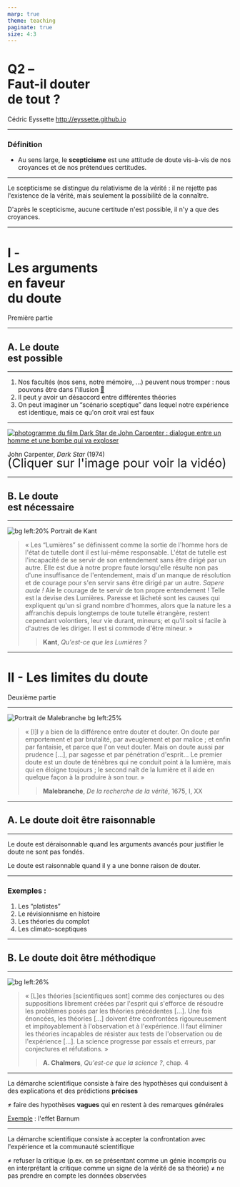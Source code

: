 ```yaml
---
marp: true
theme: teaching
paginate: true
size: 4:3
---
```


<!-- _class: titre -->

# Q2 – <br>Faut-il douter<br> de tout ? <!-- fit -->
Cédric Eyssette
http://eyssette.github.io


---
<!-- _class: definition-->

### Définition

- Au sens large, le **scepticisme** est une attitude de doute vis-à-vis de nos croyances et de nos prétendues certitudes.

---
Le scepticisme se distingue du relativisme de la vérité : il ne rejette pas l'existence de la vérité, mais seulement la possibilité de la connaître.

<span data-marpit-fragment="1">D'après le scepticisme, aucune certitude n'est possible, il n'y a que des croyances.</span>


---
<!-- _class: partie -->
# I - <br>Les arguments <br>en faveur <br>du doute <!-- fit -->
Première partie

---
<!-- _class: souspartie -->
## A. Le doute <br>est possible


---
<!-- _class:  -->

1) Nos facultés (nos sens, notre mémoire, …) peuvent nous tromper : nous pouvons être dans l'illusion [:link:](https://docs.google.com/document/d/1k0PyEjEYlJVcNk23j-RAzZANood-5VWihYIhd9ERlJ8/edit)
2) Il peut y avoir un désaccord entre différentes théories
3) On peut imaginer un “scénario sceptique” dans lequel notre expérience est identique, mais ce qu'on croit vrai est faux

---
<!-- _class: i1t1 vertical contain -->

[![photogramme du film _Dark Star_ de John Carpenter : dialogue entre un homme et une bombe qui va exploser](https://i.ibb.co/PGrW6WP/dark-star-r.png)](https://safeYouTube.net/w/OcKM)

John Carpenter, _Dark Star_ (1974)
<span style="font-size:1.7rem; margin-top:-5px; display:block;">(Cliquer sur l'image pour voir la vidéo)</span>

<!-- 
On pourrait imaginer que nous sommes en fait dans un rêve, ou dans un univers virtuel (comme dans le film _Matrix_).
-->

---
<!-- _class: souspartie -->
## B. Le doute <br>est nécessaire


---
<!-- _class: citationC fmm -->

![bg left:20% Portrait de Kant](https://upload.wikimedia.org/wikipedia/commons/f/f2/Kant_gemaelde_3.jpg)

>« Les “Lumières” se définissent comme la sortie de l'homme hors de l'état de tutelle dont il est lui-même responsable. L'état de tutelle est l'incapacité de se servir de son entendement sans être dirigé par un autre. Elle est due à notre propre faute lorsqu'elle résulte non pas d'une insuffisance de l'entendement, mais d'un manque de résolution et de courage pour s'en servir sans être dirigé par un autre. _Sapere aude !_ Aie le courage de te servir de ton propre entendement ! Telle est la devise des Lumières.
>Paresse et lâcheté sont les causes qui expliquent qu'un si grand nombre d'hommes, alors que la nature les a affranchis depuis longtemps de toute tutelle étrangère, restent cependant volontiers, leur vie durant, mineurs; et qu'il soit si facile à d'autres de les diriger. Il est si commode d'être mineur. »
>>**Kant**, _Qu'est-ce que les Lumières ?_

---
<!-- _class: partie -->
# II - Les limites du doute
Deuxième partie

---
<!-- _class: citationC fppp -->

![Portrait de Malebranche bg left:25%](https://upload.wikimedia.org/wikipedia/commons/thumb/c/c7/Nicolas_Malebranche_-_Versailles_MV_2929.jpg/479px-Nicolas_Malebranche_-_Versailles_MV_2929.jpg)

>« [I]l y a bien de la différence entre douter et douter. On doute par emportement et par brutalité, par aveuglement et par malice ; et enfin par fantaisie, et parce que l'on veut douter. Mais on doute aussi par prudence […], par sagesse et par pénétration d'esprit… Le premier doute est un doute de ténèbres qui ne conduit point à la lumière, mais qui en éloigne toujours ; le second naît de la lumière et il aide en quelque façon à la produire à son tour. »
>>**Malebranche**, _De la recherche de la vérité_, 1675, I, XX


---
<!-- _class: souspartie -->
## A. Le doute doit être raisonnable


---
<!-- _class:  -->

Le doute est déraisonnable quand les arguments avancés pour justifier le doute ne sont pas fondés.

Le doute est raisonnable quand il y a une bonne raison de douter.

---
<!-- _class:  -->
### Exemples :

1) Les “platistes”
2) Le révisionnisme en histoire
3) Les théories du complot
4) Les climato-sceptiques

---
<!-- _class: souspartie -->
## B. Le doute doit être méthodique

<!-- ≠ doute de principe -->

---
<!-- _class: citationC fp -->
<style scoped>
figure {margin-right:-70px!important}
</style>

![bg left:26%](https://upload.wikimedia.org/wikipedia/commons/thumb/4/43/Karl_Popper.jpg/220px-Karl_Popper.jpg)

>« [L]es théories [scientifiques sont] comme des conjectures ou des suppositions librement créées par l'esprit qui s'efforce de résoudre les problèmes posés par les théories précédentes […]. Une fois énoncées, les théories […] doivent être confrontées rigoureusement et impitoyablement à l'observation et à l'expérience. Il faut éliminer les théories incapables de résister aux tests de l'observation ou de l'expérience […]. La science progresse par essais et erreurs, par conjectures et réfutations. »
>>**A. Chalmers**, _Qu'est-ce que la science ?_, chap. 4


<!-- 
La science n'est pas un domaine de certitudes prouvées par l'expérience
La science se définit par l'idéal d'une démarche critique portée à un maximum de rigueur
 -->


---
<!-- _class:  -->
La démarche scientifique consiste à faire des hypothèses qui conduisent à des explications et des prédictions **précises**

<span data-marpit-fragment="1">≠ faire des hypothèses **vagues** qui en restent à des remarques générales</span>

<span data-marpit-fragment="2"><u>Exemple</u> : l'effet Barnum</span>


---
<!-- _class:  -->
La démarche scientifique consiste à accepter la confrontation avec l'expérience et la communauté scientifique

<span data-marpit-fragment="1">≠ refuser la critique (p.ex. en se présentant comme un génie incompris ou en interprétant la critique comme un signe de la vérité de sa théorie)</span>
<span data-marpit-fragment="2">≠ ne pas prendre en compte les données observées</span>
